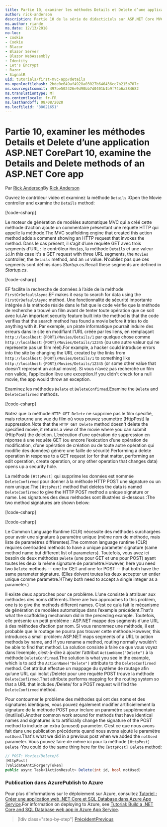 ```yaml
---
title: Partie 10, examiner les méthodes Details et Delete d’une application ASP.NET Core
author: rick-anderson
description: Partie 10 de la série de didacticiels sur ASP.NET Core MVC.
ms.author: riande
ms.date: 12/13/2018
no-loc:
- cookie
- Cookie
- Blazor
- Blazor Server
- Blazor WebAssembly
- Identity
- Let's Encrypt
- Razor
- SignalR
uid: tutorials/first-mvc-app/details
ms.openlocfilehash: 2bde0e649af4928a03027b646436cc7b215b707c
ms.sourcegitcommit: 497be502426e9d90bb7d0401b1b9f74b6a384682
ms.translationtype: MT
ms.contentlocale: fr-FR
ms.lasthandoff: 08/08/2020
ms.locfileid: "88021651"
---
```

# <a name="part-10-examine-the-details-and-delete-methods-of-an-aspnet-core-app"></a><span data-ttu-id="716d6-103">Partie 10, examiner les méthodes Details et Delete d’une application ASP.NET Core</span><span class="sxs-lookup"><span data-stu-id="716d6-103">Part 10, examine the Details and Delete methods of an ASP.NET Core app</span></span>

<span data-ttu-id="716d6-104">Par [Rick Anderson](https://twitter.com/RickAndMSFT)</span><span class="sxs-lookup"><span data-stu-id="716d6-104">By [Rick Anderson](https://twitter.com/RickAndMSFT)</span></span>

<span data-ttu-id="716d6-105">Ouvrez le contrôleur vidéo et examinez la méthode `Details` :</span><span class="sxs-lookup"><span data-stu-id="716d6-105">Open the Movie controller and examine the `Details` method:</span></span>

[!code-csharp[](start-mvc/sample/MvcMovie22/Controllers/MoviesController.cs?name=snippet_details)]

<span data-ttu-id="716d6-106">Le moteur de génération de modèles automatique MVC qui a créé cette méthode d’action ajoute un commentaire présentant une requête HTTP qui appelle la méthode.</span><span class="sxs-lookup"><span data-stu-id="716d6-106">The MVC scaffolding engine that created this action method adds a comment showing an HTTP request that invokes the method.</span></span> <span data-ttu-id="716d6-107">Dans le cas présent, il s’agit d’une requête GET avec trois segments d’URL : le contrôleur `Movies`, la méthode `Details` et une valeur `id`.</span><span class="sxs-lookup"><span data-stu-id="716d6-107">In this case it's a GET request with three URL segments, the `Movies` controller, the `Details` method, and an `id` value.</span></span> <span data-ttu-id="716d6-108">N’oubliez pas que ces segments sont définis dans *Startup.cs*.</span><span class="sxs-lookup"><span data-stu-id="716d6-108">Recall these segments are defined in *Startup.cs*.</span></span>

[!code-csharp[](start-mvc/sample/MvcMovie3/Startup.cs?highlight=5&name=snippet_1)]

<span data-ttu-id="716d6-109">EF facilite la recherche de données à l’aide de la méthode `FirstOrDefaultAsync`.</span><span class="sxs-lookup"><span data-stu-id="716d6-109">EF makes it easy to search for data using the `FirstOrDefaultAsync` method.</span></span> <span data-ttu-id="716d6-110">Une fonctionnalité de sécurité importante intégrée à la méthode réside dans le fait que le code vérifie que la méthode de recherche a trouvé un film avant de tenter toute opération que ce soit avec lui.</span><span class="sxs-lookup"><span data-stu-id="716d6-110">An important security feature built into the method is that the code verifies that the search method has found a movie before it tries to do anything with it.</span></span> <span data-ttu-id="716d6-111">Par exemple, un pirate informatique pourrait induire des erreurs dans le site en modifiant l’URL créée par les liens, en remplaçant `http://localhost:{PORT}/Movies/Details/1` par quelque chose comme `http://localhost:{PORT}/Movies/Details/12345` (ou une autre valeur qui ne représente pas un film réel).</span><span class="sxs-lookup"><span data-stu-id="716d6-111">For example, a hacker could introduce errors into the site by changing the URL created by the links from `http://localhost:{PORT}/Movies/Details/1` to something like  `http://localhost:{PORT}/Movies/Details/12345` (or some other value that doesn't represent an actual movie).</span></span> <span data-ttu-id="716d6-112">Si vous n’avez pas recherché un film non valide, l’application lève une exception.</span><span class="sxs-lookup"><span data-stu-id="716d6-112">If you didn't check for a null movie, the app would throw an exception.</span></span>

<span data-ttu-id="716d6-113">Examinez les méthodes `Delete` et `DeleteConfirmed`.</span><span class="sxs-lookup"><span data-stu-id="716d6-113">Examine the `Delete` and `DeleteConfirmed` methods.</span></span>

[!code-csharp[](start-mvc/sample/MvcMovie22/Controllers/MoviesController.cs?name=snippet_delete)]

<span data-ttu-id="716d6-114">Notez que la méthode `HTTP GET Delete` ne supprime pas le film spécifié, mais retourne une vue du film où vous pouvez soumettre (HttpPost) la suppression.</span><span class="sxs-lookup"><span data-stu-id="716d6-114">Note that the `HTTP GET Delete` method doesn't delete the specified movie, it returns a view of the movie where you can submit (HttpPost) the deletion.</span></span> <span data-ttu-id="716d6-115">L’exécution d’une opération de suppression en réponse à une requête GET (ou encore l’exécution d’une opération de modification, d’une opération de création ou de toute autre opération qui modifie des données) génère une faille de sécurité.</span><span class="sxs-lookup"><span data-stu-id="716d6-115">Performing a delete operation in response to a GET request (or for that matter, performing an edit operation, create operation, or any other operation that changes data) opens up a security hole.</span></span>

<span data-ttu-id="716d6-116">La méthode `[HttpPost]` qui supprime les données est nommée `DeleteConfirmed` pour donner à la méthode HTTP POST une signature ou un nom unique.</span><span class="sxs-lookup"><span data-stu-id="716d6-116">The `[HttpPost]` method that deletes the data is named `DeleteConfirmed` to give the HTTP POST method a unique signature or name.</span></span> <span data-ttu-id="716d6-117">Les signatures des deux méthodes sont illustrées ci-dessous :</span><span class="sxs-lookup"><span data-stu-id="716d6-117">The two method signatures are shown below:</span></span>

[!code-csharp[](start-mvc/sample/MvcMovie/Controllers/MoviesController.cs?name=snippet_delete2)]

[!code-csharp[](start-mvc/sample/MvcMovie/Controllers/MoviesController.cs?name=snippet_delete3)]

<span data-ttu-id="716d6-118">Le Common Language Runtime (CLR) nécessite des méthodes surchargées pour avoir une signature à paramètre unique (même nom de méthode, mais liste de paramètres différentes).</span><span class="sxs-lookup"><span data-stu-id="716d6-118">The common language runtime (CLR) requires overloaded methods to have a unique parameter signature (same method name but different list of parameters).</span></span> <span data-ttu-id="716d6-119">Toutefois, vous avez ici besoin de deux méthodes `Delete` (une pour GET et une pour POST) ayant toutes les deux la même signature de paramètre.</span><span class="sxs-lookup"><span data-stu-id="716d6-119">However, here you need two `Delete` methods -- one for GET and one for POST -- that both have the same parameter signature.</span></span> <span data-ttu-id="716d6-120">(Elles doivent toutes les deux accepter un entier unique comme paramètre.)</span><span class="sxs-lookup"><span data-stu-id="716d6-120">(They both need to accept a single integer as a parameter.)</span></span>

<span data-ttu-id="716d6-121">Il existe deux approches pour ce problème. L’une consiste à attribuer aux méthodes des noms différents.</span><span class="sxs-lookup"><span data-stu-id="716d6-121">There are two approaches to this problem, one is to give the methods different names.</span></span> <span data-ttu-id="716d6-122">C’est ce qu’a fait le mécanisme de génération de modèles automatique dans l’exemple précédent.</span><span class="sxs-lookup"><span data-stu-id="716d6-122">That's what the scaffolding mechanism did in the preceding example.</span></span> <span data-ttu-id="716d6-123">Toutefois, elle présente un petit problème : ASP.NET mappe des segments d’une URL à des méthodes d’action par nom. Si vous renommez une méthode, il est probable que le routage ne pourra pas trouver cette méthode.</span><span class="sxs-lookup"><span data-stu-id="716d6-123">However, this introduces a small problem: ASP.NET maps segments of a URL to action methods by name, and if you rename a method, routing normally wouldn't be able to find that method.</span></span> <span data-ttu-id="716d6-124">La solution consiste à faire ce que vous voyez dans l’exemple, c’est-à-dire à ajouter l’attribut `ActionName("Delete")` à la méthode `DeleteConfirmed`.</span><span class="sxs-lookup"><span data-stu-id="716d6-124">The solution is what you see in the example, which is to add the `ActionName("Delete")` attribute to the `DeleteConfirmed` method.</span></span> <span data-ttu-id="716d6-125">Cet attribut effectue un mappage du système de routage afin qu’une URL qui inclut /Delete/ pour une requête POST trouve la méthode `DeleteConfirmed`.</span><span class="sxs-lookup"><span data-stu-id="716d6-125">That attribute performs mapping for the routing system so that a URL that includes /Delete/ for a POST request will find the `DeleteConfirmed` method.</span></span>

<span data-ttu-id="716d6-126">Pour contourner le problème des méthodes qui ont des noms et des signatures identiques, vous pouvez également modifier artificiellement la signature de la méthode POST pour inclure un paramètre supplémentaire (inutilisé).</span><span class="sxs-lookup"><span data-stu-id="716d6-126">Another common work around for methods that have identical names and signatures is to artificially change the signature of the POST method to include an extra (unused) parameter.</span></span> <span data-ttu-id="716d6-127">C’est ce que nous avons fait dans une publication précédente quand nous avons ajouté le paramètre `notUsed`.</span><span class="sxs-lookup"><span data-stu-id="716d6-127">That's what we did in a previous post when we added the `notUsed` parameter.</span></span> <span data-ttu-id="716d6-128">Vous pouvez faire de même ici pour la méthode `[HttpPost] Delete` :</span><span class="sxs-lookup"><span data-stu-id="716d6-128">You could do the same thing here for the `[HttpPost] Delete` method:</span></span>

```csharp
// POST: Movies/Delete/6
[HttpPost]
[ValidateAntiForgeryToken]
public async Task<IActionResult> Delete(int id, bool notUsed)
```

### <a name="publish-to-azure"></a><span data-ttu-id="716d6-129">Publication dans Azure</span><span class="sxs-lookup"><span data-stu-id="716d6-129">Publish to Azure</span></span>

<span data-ttu-id="716d6-130">Pour plus d’informations sur le déploiement sur Azure, consultez [Tutoriel : Créer une application web .NET Core et SQL Database dans Azure App Service](/azure/app-service/app-service-web-tutorial-dotnetcore-sqldb).</span><span class="sxs-lookup"><span data-stu-id="716d6-130">For information on deploying to Azure, see [Tutorial: Build a .NET Core and SQL Database web app in Azure App Service](/azure/app-service/app-service-web-tutorial-dotnetcore-sqldb).</span></span>

> [!div class="step-by-step"]
> [<span data-ttu-id="716d6-131">Précédent</span><span class="sxs-lookup"><span data-stu-id="716d6-131">Previous</span></span>](validation.md)
